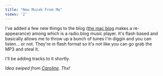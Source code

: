 ```yaml
---
title: "New Muzak From Me"
views: '2'
---
```

<p>I've added a few new things to the blog (<a href="https://www.mennoboy.com/chris/macblog/">the mac blog</a> makes a re-appearance) among which is a radio.blog music player.  It's flash based and basically allows me to throw up a bunch of tunes I'm diggin and you can listen... or not.  They're in flash format so it's not like you can go grab the MP3 and steal it.</p>
<p>I'll be adding tracks to it shortly.</p>
<p><i>Idea swiped from <a href="https://www.prolific.org/">Caroline</a>. Thx!</i></p>
